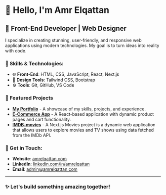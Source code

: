 # 👋 Hello, I'm Amr Elqattan

## 🌟 Front-End Developer | Web Designer
I specialize in creating stunning, user-friendly, and responsive web applications using modern technologies. My goal is to turn ideas into reality with code.

### 🚀 Skills & Technologies:
- 🌐 **Front-End**: HTML, CSS, JavaScript, React, Next.js
- 🎨 **Design Tools**: Tailwind CSS, Bootstrap
- ⚙️ **Tools**: Git, GitHub, VS Code

### 🔂 Featured Projects
- **[My Portfolio](https://www.amrelqattan.com)** - A showcase of my skills, projects, and experience.
- **[E-Commerce App](https://www.amrelqattan.com/ecommerce)** - A React-based application with dynamic product pages and cart functionality.
- **[IMDB-movies](https://imdb-smoky-sigma.vercel.app)** - A Next.js Movies project is a dynamic web application that allows users to explore movies and TV shows using data fetched from the IMDb API.

### 💼 Get in Touch:
- **Website**: [amrelqattan.com](https://www.amrelqattan.com)
- **LinkedIn**: [linkedin.com/in/amrelqattan](https://www.linkedin.com/in/amrelqattan)
- **Email**: [admin@amrelqattan.com](mailto:admin@amrelqattan.com)
---
### ✨ Let's build something amazing together!
